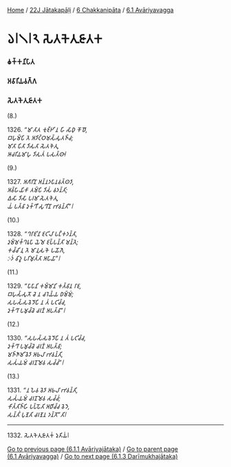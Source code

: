 
[Home](/) / [22J Jātakapāḷi](/tipitaka/22J.md) / [6 Chakkanipāta](/tipitaka/22J/6.md) / [6.1 Avāriyavagga](/tipitaka/22J/6/6.1.md)

# 𑁬𑁇𑁧𑁇𑁨 𑀲𑁂𑀢𑀓𑁂𑀢𑀼𑀚𑀸𑀢𑀓

### 𑀙𑀓𑁆𑀓𑀦𑀺𑀧𑀸𑀢

### 𑀅𑀯𑀸𑀭𑀺𑀬𑀯𑀕𑁆𑀕

### 𑀲𑁂𑀢𑀓𑁂𑀢𑀼𑀚𑀸𑀢𑀓

(8.)

1326\. _“𑀫𑀸 𑀢𑀸𑀢 𑀓𑀼𑀚𑁆𑀛𑀺 𑀦 𑀳𑀺 𑀲𑀸𑀥𑀼 𑀓𑁄𑀥𑁄,_  
_𑀩𑀳𑀼𑀫𑁆𑀧𑀺 𑀢𑁂 𑀅𑀤𑀺𑀝𑁆𑀞𑀫𑀲𑁆𑀲𑀼𑀢𑀜𑁆𑀘;_  
_𑀫𑀸𑀢𑀸 𑀧𑀺𑀢𑀸 𑀤𑀺𑀲𑀢𑀸 𑀲𑁂𑀢𑀓𑁂𑀢𑀼,_  
_𑀆𑀘𑀭𑀺𑀬𑀫𑀸𑀳𑀼 𑀤𑀺𑀲𑀢𑀁 𑀧𑀲𑀢𑁆𑀣𑀸𑁇_  


(9.)

1327\. _𑀅𑀕𑀸𑀭𑀺𑀦𑁄 𑀅𑀦𑁆𑀦𑀤𑀧𑀸𑀦𑀯𑀢𑁆𑀣𑀤𑀸,_  
_𑀅𑀯𑁆𑀳𑀸𑀬𑀺𑀓𑀸 𑀢𑀫𑁆𑀧𑀺 𑀤𑀺𑀲𑀁 𑀯𑀤𑀦𑁆𑀢𑀺;_  
_𑀏𑀲𑀸 𑀤𑀺𑀲𑀸 𑀧𑀭𑀫𑀸 𑀲𑁂𑀢𑀓𑁂𑀢𑀼,_  
_𑀬𑀁 𑀧𑀢𑁆𑀯𑀸 𑀤𑀼𑀓𑁆𑀔𑀻 𑀲𑀼𑀔𑀺𑀦𑁄 𑀪𑀯𑀦𑁆𑀢𑀺”𑁇_  


(10.)

1328\. _“𑀔𑀭𑀸𑀚𑀺𑀦𑀸 𑀚𑀝𑀺𑀮𑀸 𑀧𑀗𑁆𑀓𑀤𑀦𑁆𑀢𑀸,_  
_𑀤𑀼𑀫𑁆𑀫𑀓𑁆𑀔𑀭𑀽𑀧𑀸 𑀬𑁂𑀫𑁂 𑀚𑀧𑁆𑀧𑀦𑁆𑀢𑀺 𑀫𑀦𑁆𑀢𑁂;_  
_𑀓𑀘𑁆𑀘𑀺 𑀦𑀼 𑀢𑁂 𑀫𑀸𑀦𑀼𑀲𑀓𑁂 𑀧𑀬𑁄𑀕𑁂,_  
_𑀇𑀤𑀁 𑀯𑀺𑀤𑀽 𑀧𑀭𑀺𑀫𑀼𑀢𑁆𑀢𑀸 𑀅𑀧𑀸𑀬𑀸”𑁇_  


(11.)

1329\. _“𑀧𑀸𑀧𑀸𑀦𑀺 𑀓𑀫𑁆𑀫𑀸𑀦𑀺 𑀓𑀢𑁆𑀯𑀸𑀦 𑀭𑀸𑀚,_  
_𑀩𑀳𑀼𑀲𑁆𑀲𑀼𑀢𑁄 𑀘𑁂 𑀦 𑀘𑀭𑁂𑀬𑁆𑀬 𑀥𑀫𑁆𑀫𑀁;_  
_𑀲𑀳𑀲𑁆𑀲𑀯𑁂𑀤𑁄𑀧𑀺 𑀦 𑀢𑀁 𑀧𑀝𑀺𑀘𑁆𑀘,_  
_𑀤𑀼𑀓𑁆𑀔𑀸 𑀧𑀫𑀼𑀘𑁆𑀘𑁂 𑀘𑀭𑀡𑀁 𑀅𑀧𑀢𑁆𑀯𑀸”𑁇_  


(12.)

1330\. _“𑀲𑀳𑀲𑁆𑀲𑀯𑁂𑀤𑁄𑀧𑀺 𑀦 𑀢𑀁 𑀧𑀝𑀺𑀘𑁆𑀘,_  
_𑀤𑀼𑀓𑁆𑀔𑀸 𑀧𑀫𑀼𑀘𑁆𑀘𑁂 𑀘𑀭𑀡𑀁 𑀅𑀧𑀢𑁆𑀯𑀸;_  
_𑀫𑀜𑁆𑀜𑀸𑀫𑀺 𑀯𑁂𑀤𑀸 𑀅𑀨𑀮𑀸 𑀪𑀯𑀦𑁆𑀢𑀺,_  
_𑀲𑀲𑀁𑀬𑀫𑀁 𑀘𑀭𑀡𑀫𑁂𑀯 𑀲𑀘𑁆𑀘𑀁”𑁇_  


(13.)

1331\. _“𑀦 𑀳𑁂𑀯 𑀯𑁂𑀤𑀸 𑀅𑀨𑀮𑀸 𑀪𑀯𑀦𑁆𑀢𑀺,_  
_𑀲𑀲𑀁𑀬𑀫𑀁 𑀘𑀭𑀡𑀫𑁂𑀯 𑀲𑀘𑁆𑀘𑀁;_  
_𑀓𑀺𑀢𑁆𑀢𑀺𑀜𑁆𑀳𑀺 𑀧𑀧𑁆𑀧𑁄𑀢𑀺 𑀅𑀥𑀺𑀘𑁆𑀘 𑀯𑁂𑀤𑁂,_  
_𑀲𑀦𑁆𑀢𑀺𑀁 𑀧𑀼𑀡𑁂𑀢𑀺 𑀘𑀭𑀡𑁂𑀦 𑀤𑀦𑁆𑀢𑁄”𑀢𑀺𑁇_  


---

1332\. 𑀲𑁂𑀢𑀓𑁂𑀢𑀼𑀚𑀸𑀢𑀓𑀁 𑀤𑀼𑀢𑀺𑀬𑀁𑁇



[Go to previous page (6.1.1 Avāriyajātaka)](/tipitaka/22J/6/6.1/6.1.1.md) / [Go to parent page (6.1 Avāriyavagga)](/tipitaka/22J/6/6.1.md) / [Go to next page (6.1.3 Darīmukhajātaka)](/tipitaka/22J/6/6.1/6.1.3.md)


